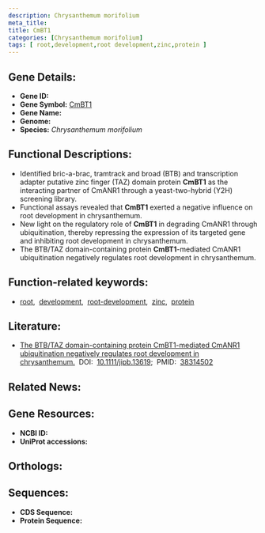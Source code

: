 ```yaml
---
description: Chrysanthemum morifolium
meta_title:
title: CmBT1
categories: [Chrysanthemum morifolium]
tags: [ root,development,root development,zinc,protein ]
---
```


## Gene Details:
- **Gene ID:** []()
- **Gene Symbol:** <u>CmBT1</u>
- **Gene Name:** 
- **Genome:** []()
- **Species:** *Chrysanthemum morifolium*

## Functional Descriptions:
   - Identified bric-a-brac, tramtrack and broad (BTB) and transcription adapter putative zinc finger (TAZ) domain protein **CmBT1** as the interacting partner of CmANR1 through a yeast-two-hybrid (Y2H) screening library.
   - Functional assays revealed that **CmBT1** exerted a negative influence on root development in chrysanthemum. 
   - New light on the regulatory role of **CmBT1** in degrading CmANR1 through ubiquitination, thereby repressing the expression of its targeted gene and inhibiting root development in chrysanthemum.
   - The BTB/TAZ domain-containing protein **CmBT1**-mediated CmANR1 ubiquitination negatively regulates root development in chrysanthemum.

## Function-related keywords:
   - [root](/tags/root/),&nbsp;&nbsp;[development](/tags/development/),&nbsp;&nbsp;[root-development](/tags/root-development/),&nbsp;&nbsp;[zinc](/tags/zinc/),&nbsp;&nbsp;[protein](/tags/protein/)

## Literature:
   - [The BTB/TAZ domain-containing protein CmBT1-mediated CmANR1 ubiquitination negatively regulates root development in chrysanthemum.](https://doi.org/10.1111/jipb.13619)&nbsp;&nbsp;DOI:&nbsp;&nbsp;[10.1111/jipb.13619](https://doi.org/10.1111/jipb.13619);&nbsp;&nbsp;PMID:&nbsp;&nbsp;[38314502](https://pubmed.ncbi.nlm.nih.gov/38314502/)

## Related News:

## Gene Resources:
- **NCBI ID:**  [](https://www.ncbi.nlm.nih.gov/gene/?term=)
- **UniProt accessions:**  [](https://www.uniprot.org/uniprotkb//entry)

## Orthologs:

## Sequences:
- **CDS Sequence:**
- **Protein Sequence:**
